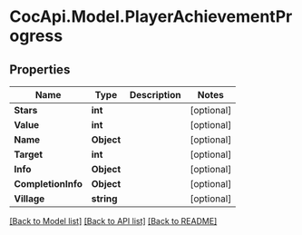 # CocApi.Model.PlayerAchievementProgress
## Properties

Name | Type | Description | Notes
------------ | ------------- | ------------- | -------------
**Stars** | **int** |  | [optional] 
**Value** | **int** |  | [optional] 
**Name** | **Object** |  | [optional] 
**Target** | **int** |  | [optional] 
**Info** | **Object** |  | [optional] 
**CompletionInfo** | **Object** |  | [optional] 
**Village** | **string** |  | [optional] 

[[Back to Model list]](../README.md#documentation-for-models) [[Back to API list]](../README.md#documentation-for-api-endpoints) [[Back to README]](../README.md)

